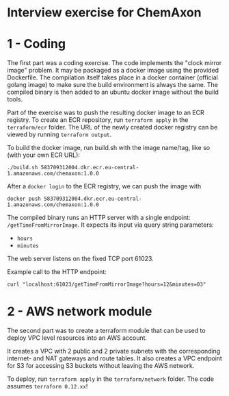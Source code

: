 # Interview exercise for ChemAxon

# 1 - Coding
The first part was a coding exercise.
The code implements the "clock mirror image" problem. It may be packaged as a docker image using the provided Dockerfile.
The compilation itself takes place in a docker container (official golang image) to make
sure the build environment is always the same. The compiled binary is then added to an
ubuntu docker image without the build tools.

Part of the exercise was to push the resulting docker image to an ECR registry.
To create an ECR repository, run `terraform apply` in the `terraform/ecr` folder.
The URL of the newly created docker registry can be viewed by running `terraform output`.

To build the docker image, run build.sh with the image name/tag, like so (with your own ECR URL):
```
./build.sh 583709312004.dkr.ecr.eu-central-1.amazonaws.com/chemaxon:1.0.0
```

After a `docker login` to the ECR registry, we can push the image with
```
docker push 583709312004.dkr.ecr.eu-central-1.amazonaws.com/chemaxon:1.0.0
```

The compiled binary runs an HTTP server with a single endpoint: `/getTimeFromMirrorImage`.
It expects its input via query string parameters:

- `hours`
- `minutes`

The web server listens on the fixed TCP port 61023.

Example call to the HTTP endpoint:
```
curl "localhost:61023/getTimeFromMirrorImage?hours=12&minutes=03"
```

# 2 - AWS network module
The second part was to create a terraform module that can be used to deploy VPC level resources
into an AWS account.

It creates a VPC with 2 public and 2 private subnets with the corresponding internet- and NAT gateways
and route tables.
It also creates a VPC endpoint for S3 for accessing S3 buckets without leaving the AWS network.

To deploy, run `terraform apply` in the `terraform/network` folder. The code assumes `terraform 0.12.xx`!
